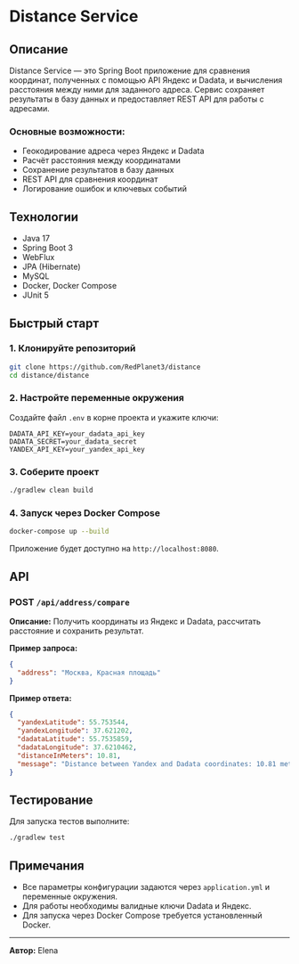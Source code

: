 # Distance Service

## Описание

Distance Service — это Spring Boot приложение для сравнения координат, полученных с помощью API Яндекс и Dadata, и вычисления расстояния между ними для заданного адреса. Сервис сохраняет результаты в базу данных и предоставляет REST API для работы с адресами.

### Основные возможности:
- Геокодирование адреса через Яндекс и Dadata
- Расчёт расстояния между координатами
- Сохранение результатов в базу данных
- REST API для сравнения координат
- Логирование ошибок и ключевых событий

## Технологии
- Java 17
- Spring Boot 3
- WebFlux
- JPA (Hibernate)
- MySQL
- Docker, Docker Compose
- JUnit 5

## Быстрый старт

### 1. Клонируйте репозиторий
```bash
git clone https://github.com/RedPlanet3/distance
cd distance/distance
```

### 2. Настройте переменные окружения
Создайте файл `.env` в корне проекта и укажите ключи:
```
DADATA_API_KEY=your_dadata_api_key
DADATA_SECRET=your_dadata_secret
YANDEX_API_KEY=your_yandex_api_key
```

### 3. Соберите проект
```bash
./gradlew clean build
```

### 4. Запуск через Docker Compose
```bash
docker-compose up --build
```

Приложение будет доступно на `http://localhost:8080`.

## API

### POST `/api/address/compare`
**Описание:** Получить координаты из Яндекс и Dadata, рассчитать расстояние и сохранить результат.

**Пример запроса:**
```json
{
  "address": "Москва, Красная площадь"
}
```

**Пример ответа:**
```json
{
  "yandexLatitude": 55.753544,
  "yandexLongitude": 37.621202,
  "dadataLatitude": 55.7535859,
  "dadataLongitude": 37.6210462,
  "distanceInMeters": 10.81,
  "message": "Distance between Yandex and Dadata coordinates: 10.81 meters"
}
```

## Тестирование

Для запуска тестов выполните:
```bash
./gradlew test
```

## Примечания
- Все параметры конфигурации задаются через `application.yml` и переменные окружения.
- Для работы необходимы валидные ключи Dadata и Яндекс.
- Для запуска через Docker Compose требуется установленный Docker.

---

**Автор:** Elena 
